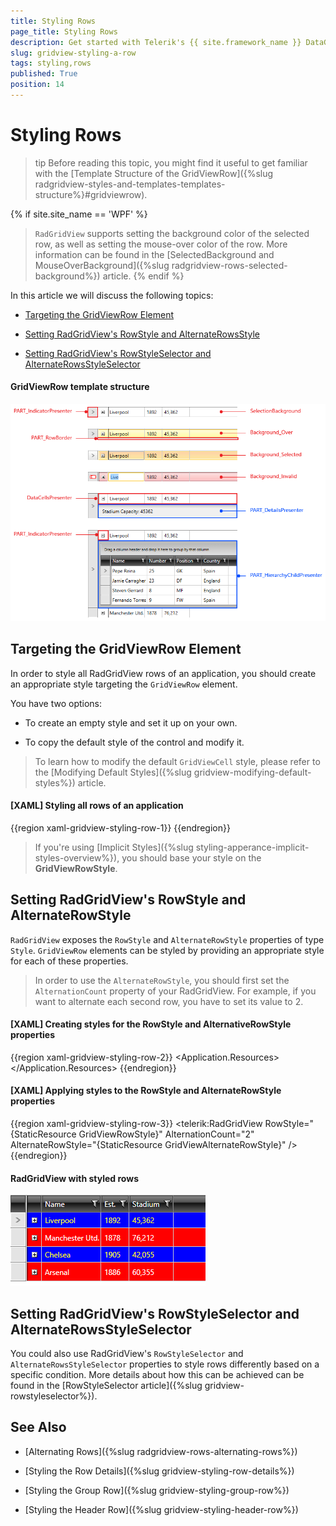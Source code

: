 ```yaml
---
title: Styling Rows
page_title: Styling Rows
description: Get started with Telerik's {{ site.framework_name }} DataGrid and learn how to set the background of the selected row.
slug: gridview-styling-a-row
tags: styling,rows
published: True
position: 14
---
```


# Styling Rows

>tip Before reading this topic, you might find it useful to get familiar with the [Template Structure of the GridViewRow]({%slug radgridview-styles-and-templates-templates-structure%}#gridviewrow).

{% if site.site_name == 'WPF' %}
> `RadGridView` supports setting the background color of the selected row, as well as setting the mouse-over color of the row. More information can be found in the [SelectedBackground and MouseOverBackground]({%slug radgridview-rows-selected-background%}) article.
{% endif %}

In this article we will discuss the following topics:

* [Targeting the GridViewRow Element](#targeting-the-gridviewrow-element)

* [Setting RadGridView's RowStyle and AlternateRowsStyle](#setting-radgridviews-rowstyle-and-alternaterowsstyle)

* [Setting RadGridView's RowStyleSelector and AlternateRowsStyleSelector](#setting-radgridviews-rowstyleselector-and-alternaterowsstyleselector)

#### __GridViewRow template structure__

![Telerik {{ site.framework_name }} DataGrid-row-template](images/gridview-row-template.png)

## Targeting the GridViewRow Element

In order to style all RadGridView rows of an application, you should create an appropriate style targeting the `GridViewRow` element.

You have two options:

* To create an empty style and set it up on your own.

* To copy the default style of the control and modify it.

> To learn how to modify the default `GridViewCell` style, please refer to the [Modifying Default Styles]({%slug gridview-modifying-default-styles%}) article.

#### __[XAML] Styling all rows of an application__
{{region xaml-gridview-styling-row-1}}
	<Style TargetType="telerik:GridViewRow">
	    <Setter Property="Background" Value="Red"/>
	    <Setter Property="Foreground" Value="White"/>
	</Style>
{{endregion}}

> If you're using [Implicit Styles]({%slug styling-apperance-implicit-styles-overview%}), you should base your style on the __GridViewRowStyle__.

## Setting RadGridView's RowStyle and AlternateRowStyle

`RadGridView` exposes the `RowStyle` and `AlternateRowStyle` properties of type `Style`. `GridViewRow` elements can be styled by providing an appropriate style for each of these properties.

> In order to use the `AlternateRowStyle`, you should first set the `AlternationCount` property of your RadGridView. For example, if you want to alternate each second row, you have to set its value to 2.

#### __[XAML] Creating styles for the RowStyle and AlternativeRowStyle properties__
{{region xaml-gridview-styling-row-2}}
	<Application.Resources>
		 <!-- If you use NoXaml dlls set the BasedOn property of the Style: BasedOn="{StaticResource GridViewRowStyle}" -->
		<Style x:Key="GridViewRowStyle" TargetType="telerik:GridViewRow">
			<Setter Property="Background" Value="Red"/>
        	<Setter Property="Foreground" Value="White"/>
		</Style>
		 <!-- If you use NoXaml dlls set the BasedOn property of the Style: BasedOn="{StaticResource GridViewAlternateRowStyle}" -->
		<Style x:Key="GridViewAlternateRowStyle" TargetType="telerik:GridViewRow">
			<Setter Property="Background" Value="Blue"/>
            <Setter Property="Foreground" Value="White"/>
		</Style>
	</Application.Resources>
{{endregion}}

#### __[XAML] Applying styles to the RowStyle and AlternateRowStyle properties__
{{region xaml-gridview-styling-row-3}}
	<telerik:RadGridView RowStyle="{StaticResource GridViewRowStyle}"
			     AlternationCount="2"
			     AlternateRowStyle="{StaticResource GridViewAlternateRowStyle}" />
{{endregion}}

#### __RadGridView with styled rows__

![Telerik {{ site.framework_name }} DataGrid-styled-row-and-alternate-row](images/gridview-styled-row-and-alternaterow.png)

## Setting RadGridView's RowStyleSelector and AlternateRowsStyleSelector

You could also use RadGridView's `RowStyleSelector` and `AlternateRowsStyleSelector` properties to style rows differently based on a specific condition. More details about how this can be achieved can be found in the [RowStyleSelector article]({%slug gridview-rowstyleselector%}).

## See Also

 * [Alternating Rows]({%slug radgridview-rows-alternating-rows%})

 * [Styling the Row Details]({%slug gridview-styling-row-details%})

 * [Styling the Group Row]({%slug gridview-styling-group-row%})

 * [Styling the Header Row]({%slug gridview-styling-header-row%})
